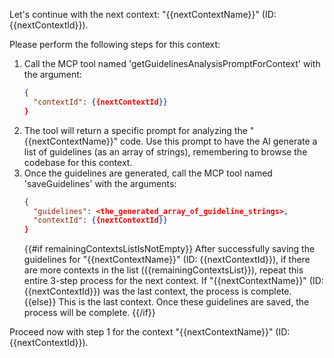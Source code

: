 Let's continue with the next context: "{{nextContextName}}" (ID: {{nextContextId}}).

Please perform the following steps for this context:

1.  Call the MCP tool named 'getGuidelinesAnalysisPromptForContext' with the argument:
    ```json
    {
      "contextId": {{nextContextId}}
    }
    ```
2.  The tool will return a specific prompt for analyzing the "{{nextContextName}}" code. Use this prompt to have the AI generate a list of guidelines (as an array of strings), remembering to browse the codebase for this context.
3.  Once the guidelines are generated, call the MCP tool named 'saveGuidelines' with the arguments:
    ```json
    {
      "guidelines": <the_generated_array_of_guideline_strings>,
      "contextId": {{nextContextId}}
    }
    ```
    {{#if remainingContextsListIsNotEmpty}}
    After successfully saving the guidelines for "{{nextContextName}}" (ID: {{nextContextId}}), if there are more contexts in the list ({{remainingContextsList}}), repeat this entire 3-step process for the next context.
    If "{{nextContextName}}" (ID: {{nextContextId}}) was the last context, the process is complete.
    {{else}}
    This is the last context. Once these guidelines are saved, the process will be complete.
    {{/if}}

Proceed now with step 1 for the context "{{nextContextName}}" (ID: {{nextContextId}}).
